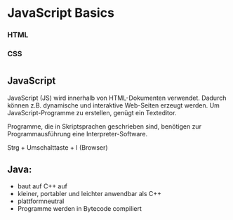 # JavaScript Basics

### HTML 

### CSS 


#


## JavaScript
JavaScript (JS) wird innerhalb von HTML-Dokumenten verwendet.
Dadurch können z.B. dynamische und interaktive Web-Seiten erzeugt 
werden. Um JavaScript-Programme zu erstellen, genügt ein Texteditor.

Programme, die in Skriptsprachen geschrieben sind, benötigen zur 
Programmausführung eine Interpreter-Software.

Strg + Umschalttaste + I (Browser)

## Java: 
- baut auf C++ auf
- kleiner, portabler und leichter anwendbar als C++
- plattformneutral
- Programme werden in Bytecode compiliert
